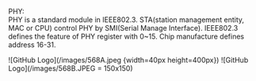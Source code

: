
PHY:<br>
PHY is a standard module in IEEE802.3. STA(station management entity, MAC or CPU) control PHY by SMI(Serial Manage Interface). IEEE802.3 defines the feature of PHY register with 0~15. Chip manufacture defines address 16-31.

![GitHub Logo](/images/568A.jpeg {width=40px height=400px}) ![GitHub Logo](/images/568B.JPEG = 150x150)

